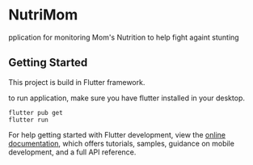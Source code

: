 # NutriMom

pplication for monitoring Mom's Nutrition to help fight againt stunting

## Getting Started

This project is build in Flutter framework.

to run application, make sure you have flutter installed in your desktop.

```
flutter pub get
flutter run
```


For help getting started with Flutter development, view the
[online documentation](https://docs.flutter.dev/), which offers tutorials,
samples, guidance on mobile development, and a full API reference.
